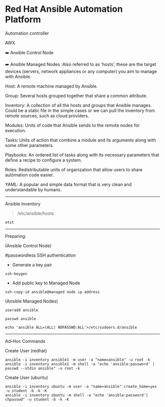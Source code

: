 # Red Hat Ansible Automation Platform

Automation controller

AWX 

:arrow_right: Ansible Control Node

:arrow_right: Ansible Managed Nodes :Also referred to as ‘hosts’, these are the target devices (servers, network appliances or any computer) you aim to manage with Ansible.

Host: A remote machine managed by Ansible.

Group: Several hosts grouped together that share a common attribute.

Inventory: A collection of all the hosts and groups that Ansible manages. Could be a static file in the simple cases or we can pull the inventory from remote sources, such as cloud providers.

Modules: Units of code that Ansible sends to the remote nodes for execution.

Tasks: Units of action that combine a module and its arguments along with some other parameters.

​​Playbooks: An ordered list of tasks along with its necessary parameters that define a recipe to configure a system.

Roles: Redistributable units of organization that allow users to share automation code easier.

YAML: A popular and simple data format that is very clean and understandable by humans.

---
Ansible Inventory
> /etc/ansible/hosts

`etst`

---

Preparing:


(Ansible Control Node)

#passwordless SSH authentication
* Generate a key pair
```
ssh-keygen
```
* Add public key to Managed Node
```
ssh-copy-id ansible@managed node ip address
```


(Ansible Managed Nodes)
```
useradd ansible
```
```
passwd ansible
```
```
echo 'ansible ALL=(ALL) NOPASSWD:ALL'>/etc/sudoers.d/ansible
```
----
Ad-Hoc Commands

Create User (redhat)
```
ansible -i inventory ansible1 -m user -a "name=ansible" -u root -k
ansible -i inventory ansible1 -m shell -a "echo 'ansible:password' | passwd --stdin ansible" -u root -k
```
Create User (ubuntu)
```
ansible -i inventory ubuntu -m user -a "name=ansible" create_home=yes -u student -b -k -K
ansible -i inventory ubuntu -m shell -a "echo 'ansible:password'| chpasswd" -u student -b -k -K
```



